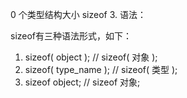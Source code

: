 0 个类型结构大小 sizeof
3. 语法：

sizeof有三种语法形式，如下：
1) sizeof( object );    // sizeof( 对象 );
2) sizeof( type_name ); // sizeof( 类型 );
3) sizeof object;       // sizeof 对象; 
